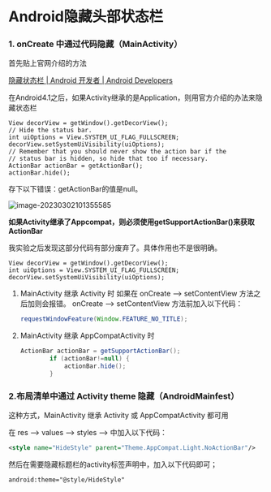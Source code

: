 # Android隐藏头部状态栏

### 1. onCreate 中通过代码隐藏（MainActivity）

首先贴上官网介绍的方法

[隐藏状态栏  | Android 开发者  | Android Developers](https://developer.android.google.cn/training/system-ui/status?hl=zh-cn#41)

在Android4.1之后，如果Activity继承的是Application，则用官方介绍的办法来隐藏状态栏

    View decorView = getWindow().getDecorView();
    // Hide the status bar.
    int uiOptions = View.SYSTEM_UI_FLAG_FULLSCREEN;
    decorView.setSystemUiVisibility(uiOptions);
    // Remember that you should never show the action bar if the
    // status bar is hidden, so hide that too if necessary.
    ActionBar actionBar = getActionBar();
    actionBar.hide();

存下以下错误：getActionBar的值是null。

![image-20230302101355585](C:\Users\Administrator\AppData\Roaming\Typora\typora-user-images\image-20230302101355585.png)

**如果Activity继承了Appcompat，则必须使用getSupportActionBar()来获取ActionBar**

我实验之后发现这部分代码有部分废弃了。具体作用也不是很明确。

```
View decorView = getWindow().getDecorView();
int uiOptions = View.SYSTEM_UI_FLAG_FULLSCREEN;
decorView.setSystemUiVisibility(uiOptions);
```

1. MainActivity 继承 Activity 时
   如果在 onCreate --> setContentView 方法之后加则会报错。
   onCreate --> setContentView 方法前加入以下代码：

   ```java
   requestWindowFeature(Window.FEATURE_NO_TITLE);
   ```

2. MainActivity 继承 AppCompatActivity 时

   ```java
   ActionBar actionBar = getSupportActionBar();
           if (actionBar!=null) {
               actionBar.hide();
           }
   ```

### 2.布局清单中通过 Activity theme 隐藏（AndroidMainfest）

这种方式，MainActivity 继承 Activity 或 AppCompatActivity 都可用

在 res —> values —> styles —> 中加入以下代码：

```xml
<style name="HideStyle" parent="Theme.AppCompat.Light.NoActionBar"/>
```

然后在需要隐藏标题栏的activity标签声明中，加入以下代码即可；

```xml
android:theme="@style/HideStyle"
```

